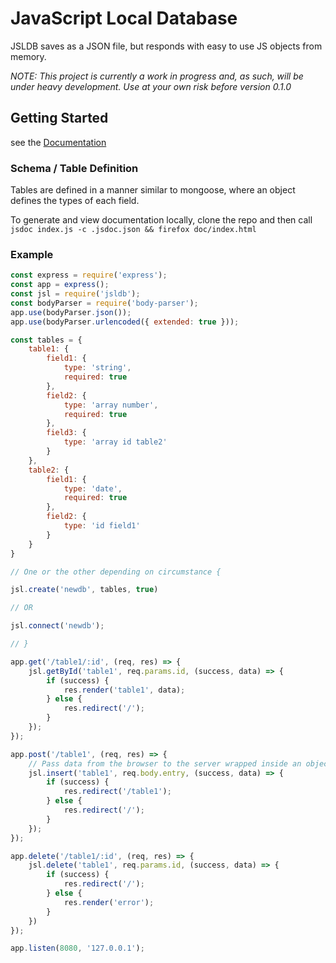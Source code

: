 # JavaScript Local Database

JSLDB saves as a JSON file, but responds with easy to use JS objects from memory.

*NOTE: This project is currently a work in progress and, as such, will be under heavy development. Use at your own risk before version 0.1.0*

## Getting Started

see the [Documentation](https://jechasteen.github.io/jsldb)

### Schema / Table Definition

Tables are defined in a manner similar to mongoose, where an object defines the types of each field.

To generate and view documentation locally, clone the repo and then call `jsdoc index.js -c .jsdoc.json && firefox doc/index.html`

### Example

```javascript
const express = require('express');
const app = express();
const jsl = require('jsldb');
const bodyParser = require('body-parser');
app.use(bodyParser.json());
app.use(bodyParser.urlencoded({ extended: true }));

const tables = {
    table1: {
        field1: {
            type: 'string',
            required: true
        },
        field2: {
            type: 'array number',
            required: true
        },
        field3: {
            type: 'array id table2'
        }
    },
    table2: {
        field1: {
            type: 'date',
            required: true
        },
        field2: {
            type: 'id field1'
        }
    }
}

// One or the other depending on circumstance {

jsl.create('newdb', tables, true)

// OR

jsl.connect('newdb');

// }

app.get('/table1/:id', (req, res) => {
    jsl.getById('table1', req.params.id, (success, data) => {
        if (success) {
            res.render('table1', data);
        } else {
            res.redirect('/');
        }
    });
});

app.post('/table1', (req, res) => {
    // Pass data from the browser to the server wrapped inside an object named entry attached to the request body
    jsl.insert('table1', req.body.entry, (success, data) => {
        if (success) {
            res.redirect('/table1');
        } else {
            res.redirect('/');
        }
    });
});

app.delete('/table1/:id', (req, res) => {
    jsl.delete('table1', req.params.id, (success, data) => {
        if (success) {
            res.redirect('/');
        } else {
            res.render('error');
        }
    })
});

app.listen(8080, '127.0.0.1');
```
